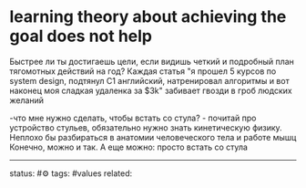 # learning theory about achieving the goal does not help

Быстрее ли ты достигаешь цели, если видишь четкий и подробный план тягомотных действий на год? Каждая статья "я прошел 5 курсов по system design, подтянул C1 английский, натренировал алгоритмы и вот наконец моя сладкая удаленка за $3k" забивает гвозди в гроб людских желаний

-что мне нужно сделать, чтобы встать со стула? - почитай про устройство стульев, обязательно нужно знать кинетическую физику. Неплохо бы разбираться в анатомии человеческого тела и работе мышц Конечно, можно и так. А еще можно: просто встать со стула


---
status: #⚙️ 
tags: #values 
related: 
